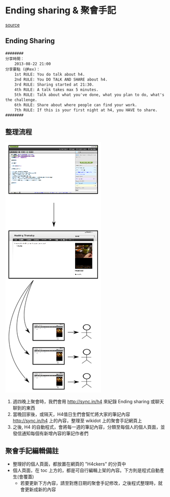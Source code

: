 # Ending sharing & 聚會手記

[source](http://hackingthursday.wikidot.com/h4note)

## Ending Sharing

```
########
分享時間：
    2013-08-22 21:00
分享要點 (@Rex)：
    1st RULE: You do talk about h4.
    2nd RULE: You DO TALK AND SHARE about h4.
    3rd RULE: Sharing started at 21:30.
    4th RULE: A talk takes max 5 minutes.
    5th RULE: Talk about what you've done, what you plan to do, what's the challenge.
    6th RULE: Share about where people can find your work.
    7th RULE: If this is your first night at h4, you HAVE to share.
########
```

## 整理流程

![](./files/h4note.png)


1. 週四晚上聚會時，我們會用 <http://sync.in/h4> 來紀錄 Ending sharing 或聊天聊到的東西
2. 當晚回家後，或隔天，H4值日生們會幫忙將大家的筆記內容 <http://sync.in/h4> 上的內容，整理至 wikidot 上的聚會手記網頁上
3. 之後, H4 的自動程式，會將每一週的筆記內容，分類至每個人的個人頁面，並發信通知每個有新增內容的筆記作者們


## 聚會手記編輯備註

- 整理好的個人頁面，都放置在網頁的 "H4ckers" 的分頁中
- 個人頁面，在 toc 上方的，都是可自行編輯上架的內容。下方則是程式自動產生(會覆蓋)
  - 若要更新下方內容，請至對應日期的聚會手記修改，之後程式整理時，就會更新成新的內容